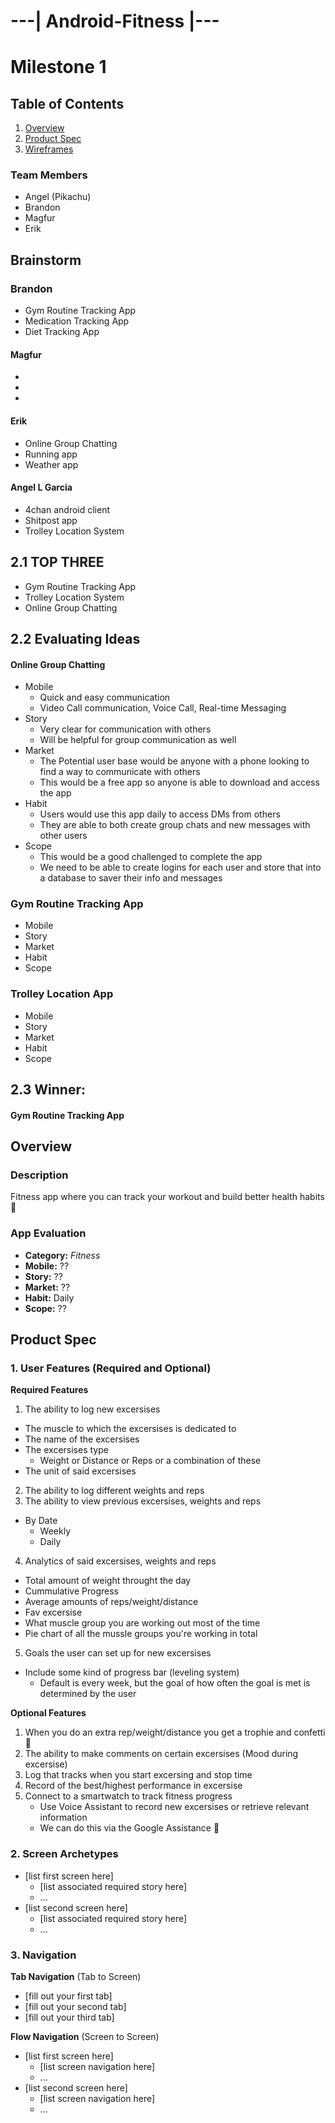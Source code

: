 # ---| Android-Fitness |--- 

# Milestone 1

## Table of Contents

1. [Overview](#Overview)
1. [Product Spec](#Product-Spec)
1. [Wireframes](#Wireframes)

### Team Members
- Angel (Pikachu)
- Brandon
- Magfur
- Erik

## Brainstorm

### Brandon
- Gym Routine Tracking App
- Medication Tracking App
- Diet Tracking App

#### Magfur
-
-
-

#### Erik
- Online Group Chatting
- Running app
- Weather app

#### Angel L Garcia
- 4chan android client
- Shitpost app
- Trolley Location System


## 2.1 TOP THREE
- Gym Routine Tracking App
- Trolley Location System
- Online Group Chatting


## 2.2 Evaluating Ideas

#### Online Group Chatting
- Mobile
    - Quick and easy communication 
    - Video Call communication, Voice Call, Real-time Messaging
- Story
    - Very clear for communication with others
    - Will be helpful for group communication as well
- Market
    - The Potential user base would be anyone with a phone looking to find a way to communicate with others
    - This would be a free app so anyone is able to download and access the app
- Habit
    - Users would use this app daily to access DMs from others
    - They are able to both create group chats and new messages with other users
- Scope
    - This would be a good challenged to complete the app
    - We need to be able to create logins for each user and store that into a database to saver their info and messages


### Gym Routine Tracking App
- Mobile
- Story
- Market
- Habit
- Scope


### Trolley Location App
- Mobile
- Story
- Market
- Habit
- Scope


## 2.3 Winner:

#### Gym Routine Tracking App


## Overview

### Description

Fitness app where you can track your workout and build better health habits 💖

### App Evaluation

- **Category:** *Fitness*
- **Mobile:** ??
- **Story:** ??
- **Market:** ??
- **Habit:** Daily
- **Scope:** ??

## Product Spec

### 1. User Features (Required and Optional)

**Required Features**

1. The ability to log new excersises
  - The muscle to which the excersises is dedicated to
  - The name of the excersises
  - The excersises type
    - Weight or Distance or Reps or a combination of these
  - The unit of said excersises
2. The ability to log different weights and reps
3. The ability to view previous excersises, weights and reps
  - By Date
    - Weekly
    - Daily
4. Analytics of said excersises, weights and reps
- Total amount of weight throught the day
- Cummulative Progress
- Average amounts of reps/weight/distance
- Fav excersise
- What muscle group you are working out most of the time
- Pie chart of all the mussle groups you're working in total
5. Goals the user can set up for new excersises
- Include some kind of progress bar (leveling system)
  -   Default is every week, but the goal of how often the goal is met is determined by the user

**Optional Features**

1. When you do an extra rep/weight/distance you get a trophie and confetti 🥳
2. The ability to make comments on certain excersises (Mood during excersise)
3. Log that tracks when you start excersing and stop time
4. Record of the best/highest performance in excersise
5. Connect to a smartwatch to track fitness progress
   - Use Voice Assistant to record new excersises or retrieve relevant information
   - We can do this via the Google Assistance 🤔

### 2. Screen Archetypes

- [list first screen here]
  - [list associated required story here]
  - ...
- [list second screen here]
  - [list associated required story here]
  - ...

### 3. Navigation

**Tab Navigation** (Tab to Screen)

* [fill out your first tab]
* [fill out your second tab]
* [fill out your third tab]

**Flow Navigation** (Screen to Screen)

- [list first screen here]
  - [list screen navigation here]
  - ...
- [list second screen here]
  - [list screen navigation here]
  - ...
